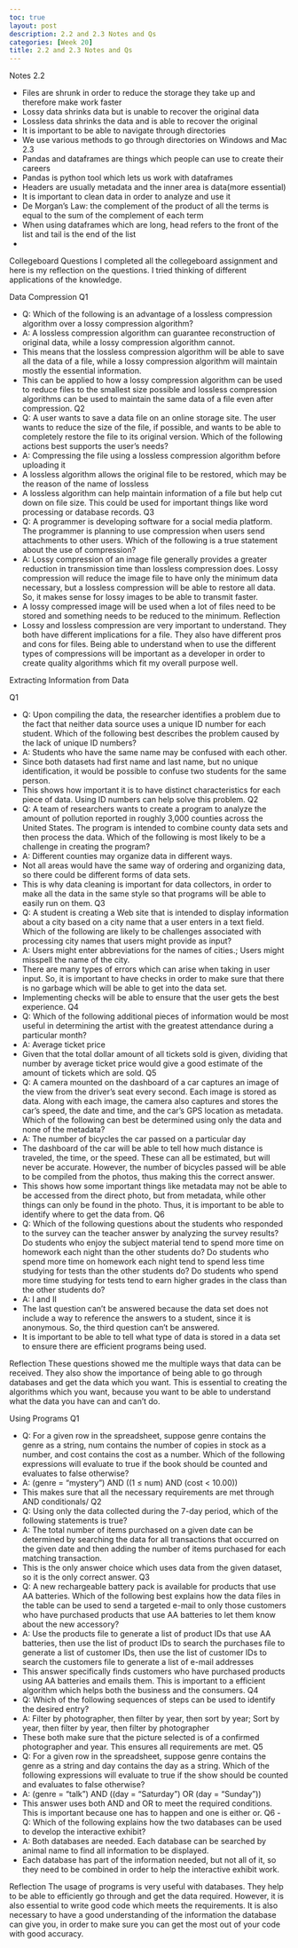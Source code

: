```yaml
---
toc: true
layout: post
description: 2.2 and 2.3 Notes and Qs
categories: [Week 20]
title: 2.2 and 2.3 Notes and Qs
---
```


Notes
2.2
- Files are shrunk in order to reduce the storage they take up and therefore make work faster
- Lossy data shrinks data but is unable to recover the original data
- Lossless data shrinks the data and is able to recover the original
- It is important to be able to navigate through directories
- We use various methods to go through directories on Windows and Mac
2.3
- Pandas and dataframes are things which people can use to create their careers
- Pandas is python tool which lets us work with dataframes
- Headers are usually metadata and the inner area is data(more essential)
- It is important to clean data in order to analyze and use it
- De Morgan’s Law: the complement of the product of all the terms is equal to the sum of the complement of each term
- When using dataframes which are long, head refers to the front of the list and tail is the end of the list
- 
Collegeboard Questions
I completed all the collegeboard assignment and here is my reflection on the questions. I tried thinking of different applications of the knowledge.

Data Compression
Q1
- Q: Which of the following is an advantage of a lossless compression algorithm over a lossy compression algorithm?
- A: A lossless compression algorithm can guarantee reconstruction of original data, while a lossy compression algorithm cannot.
- This means that the lossless compression algorithm will be able to save all the data of a file, while a lossy compression algorithm will maintain mostly the essential information.
- This can be applied to how a lossy compression algorithm can be used to reduce files to the smallest size possible and lossless compression algorithms can be used to maintain the same data of a file even after compression.
Q2
- Q: A user wants to save a data file on an online storage site. The user wants to reduce the size of the file, if possible, and wants to be able to completely restore the file to its original version. Which of the following actions best supports the user’s needs?
- A: Compressing the file using a lossless compression algorithm before uploading it
- A lossless algorithm allows the original file to be restored, which may be the reason of the name of lossless
- A lossless algorithm can help maintain information of a file but help cut down on file size. This could be used for important things like word processing or database records.
Q3
- Q: A programmer is developing software for a social media platform. The programmer is planning to use compression when users send attachments to other users. Which of the following is a true statement about the use of compression?
- A: Lossy compression of an image file generally provides a greater reduction in transmission time than lossless compression does.
Lossy compression will reduce the image file to have only the minimum data necessary, but a lossless compression will be able to restore all data. So, it makes sense for lossy images to be able to transmit faster.
- A lossy compressed image will be used when a lot of files need to be stored and something needs to be reduced to the minimum.
Reflection
- Lossy and lossless compression are very important to understand. They both have different implications for a file. They also have different pros and cons for files. Being able to understand when to use the different types of compressions will be important as a developer in order to create quality algorithms which fit my overall purpose well.

Extracting Information from Data

Q1
- Q: Upon compiling the data, the researcher identifies a problem due to the fact that neither data source uses a unique ID number for each student. Which of the following best describes the problem caused by the lack of unique ID numbers?
- A: Students who have the same name may be confused with each other.
- Since both datasets had first name and last name, but no unique identification, it would be possible to confuse two students for the same person.
- This shows how important it is to have distinct characteristics for each piece of data. Using ID numbers can help solve this problem.
Q2
- Q: A team of researchers wants to create a program to analyze the amount of pollution reported in roughly 3,000 counties across the United States. The program is intended to combine county data sets and then process the data. Which of the following is most likely to be a challenge in creating the program?
- A: Different counties may organize data in different ways.
- Not all areas would have the same way of ordering and organizing data, so there could be different forms of data sets.
- This is why data cleaning is important for data collectors, in order to make all the data in the same style so that programs will be able to easily run on them.
Q3
- Q: A student is creating a Web site that is intended to display information about a city based on a city name that a user enters in a text field. Which of the following are likely to be challenges associated with processing city names that users might provide as input?
- A: Users might enter abbreviations for the names of cities.; Users might misspell the name of the city.
- There are many types of errors which can arise when taking in user input. So, it is important to have checks in order to make sure that there is no garbage which will be able to get into the data set.
- Implementing checks will be able to ensure that the user gets the best experience.
Q4
- Q: Which of the following additional pieces of information would be most useful in determining the artist with the greatest attendance during a particular month?
- A: Average ticket price
- Given that the total dollar amount of all tickets sold is given, dividing that number by average ticket price would give a good estimate of the amount of tickets which are sold.
Q5
- Q: A camera mounted on the dashboard of a car captures an image of the view from the driver’s seat every second. Each image is stored as data. Along with each image, the camera also captures and stores the car’s speed, the date and time, and the car’s GPS location as metadata. Which of the following can best be determined using only the data and none of the metadata?
- A: The number of bicycles the car passed on a particular day
- The dashboard of the car will be able to tell how much distance is traveled, the time, or the speed. These can all be estimated, but will never be accurate. However, the number of bicycles passed will be able to be compiled from the photos, thus making this the correct answer.
- This shows how some important things like metadata may not be able to be accessed from the direct photo, but from metadata, while other things can only be found in the photo. Thus, it is important to be able to identify where to get the data from.
Q6
- Q: Which of the following questions about the students who responded to the survey can the teacher answer by analyzing the survey results? Do students who enjoy the subject material tend to spend more time on homework each night than the other students do? Do students who spend more time on homework each night tend to spend less time studying for tests than the other students do? Do students who spend more time studying for tests tend to earn higher grades in the class than the other students do?
- A: I and II
- The last question can’t be answered because the data set does not include a way to reference the answers to a student, since it is anonymous. So, the third question can’t be answered.
- It is important to be able to tell what type of data is stored in a data set to ensure there are efficient programs being used.

Reflection
These questions showed me the multiple ways that data can be received. They also show the importance of being able to go through databases and get the data which you want. This is essential to creating the algorithms which you want, because you want to be able to understand what the data you have can and can’t do.

Using Programs
Q1
- Q: For a given row in the spreadsheet, suppose genre contains the genre as a string, num contains the number of copies in stock as a number, and cost contains the cost as a number. Which of the following expressions will evaluate to true if the book should be counted and evaluates to false otherwise?
- A: (genre = “mystery”) AND ((1 ≤ num) AND (cost < 10.00))
- This makes sure that all the necessary requirements are met through AND conditionals/
Q2
- Q: Using only the data collected during the 7-day period, which of the following statements is true?
- A: The total number of items purchased on a given date can be determined by searching the data for all transactions that occurred on the given date and then adding the number of items purchased for each matching transaction.
- This is the only answer choice which uses data from the given dataset, so it is the only correct answer.
Q3
- Q: A new rechargeable battery pack is available for products that use AA batteries. Which of the following best explains how the data files in the table can be used to send a targeted e-mail to only those customers who have purchased products that use AA batteries to let them know about the new accessory?
- A: Use the products file to generate a list of product IDs that use AA batteries, then use the list of product IDs to search the purchases file to generate a list of customer IDs, then use the list of customer IDs to search the customers file to generate a list of e-mail addresses
- This answer specifically finds customers who have purchased products using AA batteries and emails them. This is important to a efficient algorithm which helps both the business and the consumers.
Q4
- Q: Which of the following sequences of steps can be used to identify the desired entry?
- A: Filter by photographer, then filter by year, then sort by year; Sort by year, then filter by year, then filter by photographer
- These both make sure that the picture selected is of a confirmed photographer and year. This ensures all requirements are met.
Q5
- Q: For a given row in the spreadsheet, suppose genre contains the genre as a string and day contains the day as a string. Which of the following expressions will evaluate to true if the show should be counted and evaluates to false otherwise?
- A: (genre = “talk”) AND ((day = “Saturday”) OR (day = “Sunday”))
- This answer uses both AND and OR to meet the required conditions. This is important because one has to happen and one is either or.
Q6
-Q: Which of the following explains how the two databases can be used to develop the interactive exhibit?
- A: Both databases are needed. Each database can be searched by animal name to find all information to be displayed.
- Each database has part of the information needed, but not all of it, so they need to be combined in order to help the interactive exhibit work.

Reflection
The usage of programs is very useful with databases. They help to be able to efficiently go through and get the data required. However, it is also essential to write good code which meets the requirements. It is also necessary to have a good understanding of the information the database can give you, in order to make sure you can get the most out of your code with good accuracy.
